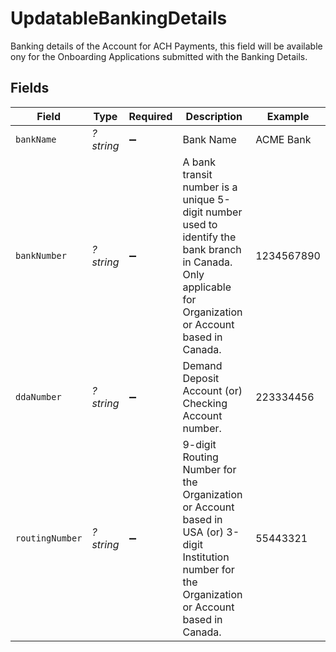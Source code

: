 # UpdatableBankingDetails

Banking details of the Account for ACH Payments, this field will be available ony for the Onboarding Applications submitted with the Banking Details.


## Fields

| Field                                                                                                                                                     | Type                                                                                                                                                      | Required                                                                                                                                                  | Description                                                                                                                                               | Example                                                                                                                                                   |
| --------------------------------------------------------------------------------------------------------------------------------------------------------- | --------------------------------------------------------------------------------------------------------------------------------------------------------- | --------------------------------------------------------------------------------------------------------------------------------------------------------- | --------------------------------------------------------------------------------------------------------------------------------------------------------- | --------------------------------------------------------------------------------------------------------------------------------------------------------- |
| `bankName`                                                                                                                                                | *?string*                                                                                                                                                 | :heavy_minus_sign:                                                                                                                                        | Bank Name                                                                                                                                                 | ACME Bank                                                                                                                                                 |
| `bankNumber`                                                                                                                                              | *?string*                                                                                                                                                 | :heavy_minus_sign:                                                                                                                                        | A bank transit number is a unique 5-digit number used to identify the bank branch in Canada. Only applicable for Organization or Account based in Canada. | 1234567890                                                                                                                                                |
| `ddaNumber`                                                                                                                                               | *?string*                                                                                                                                                 | :heavy_minus_sign:                                                                                                                                        | Demand Deposit Account (or) Checking Account number.                                                                                                      | 223334456                                                                                                                                                 |
| `routingNumber`                                                                                                                                           | *?string*                                                                                                                                                 | :heavy_minus_sign:                                                                                                                                        | 9-digit Routing Number for the Organization or Account based in USA (or) 3-digit Institution number for the Organization or Account based in Canada.      | 55443321                                                                                                                                                  |